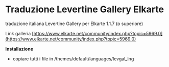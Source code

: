 # Traduzione Levertine Gallery Elkarte
traduzione italiana Levertine Gallery per Elkarte 1.1.7 (o superiore)

Link galleria [https://www.elkarte.net/community/index.php?topic=5969.0](https://www.elkarte.net/community/index.php?topic=5969.0)

**Installazione**
* copiare tutti i file in /themes/default/languages/levgal_lng
